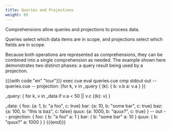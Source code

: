 ```yaml
---
title: Queries and Projections
weight: 65
---
```


Comprehensions allow queries and projections to process data.

Queries select which data items are in scope, and projections select which
fields are in scope.

Because both operations are represented as comprehensions, they can be combined
into a single comprehension as needed. The example shown here demonstrates two
distinct phases: a query result being used by a projection.

{{{with code "en" "tour"}}}
exec cue eval queries.cue
cmp stdout out
-- queries.cue --
projection: {for k, v in _query {
	(k): {
		b: v.b
		a: v.a
	}
}}

_query: {
	for k, v in _data
	if v.a < 50 || v.c {(k): v}
}

_data: {
	foo: {a: 1, b: "a foo", c: true}
	bar: {a: 10, b: "some bar", c: true}
	baz: {a: 100, b: "this is baz", c: false}
	quux: {a: 1000, b: "quux?", c: true}
}
-- out --
projection: {
    foo: {
        b: "a foo"
        a: 1
    }
    bar: {
        b: "some bar"
        a: 10
    }
    quux: {
        b: "quux?"
        a: 1000
    }
}
{{{end}}}
